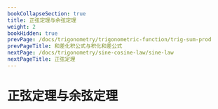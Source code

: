 ```yaml
---
bookCollapseSection: true
title: 正弦定理与余弦定理
weight: 2
bookHidden: true
prevPage: /docs/trigonometry/trigonometric-function/trig-sum-prod
prevPageTitle: 和差化积公式与积化和差公式
nextPage: /docs/trigonometry/sine-cosine-law/sine-law
nextPageTitle: 正弦定理
---
```


# 正弦定理与余弦定理

